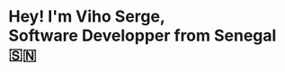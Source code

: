   <div id="profile-box">
    <div id="about">
      <h1 class="intro">
        Hey! I'm Viho Serge, <br>
        Software Developper from Senegal 🇸🇳 
      </h1>
    </div>
    <div id="picture">
    </div>
  </div>
